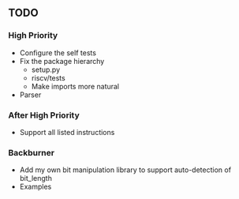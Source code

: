 ## TODO

### High Priority

* Configure the self tests
* Fix the package hierarchy 
	* setup.py
	* riscv/tests
	* Make imports more natural
* Parser

### After High Priority

* Support all listed instructions

### Backburner

* Add my own bit manipulation library to support auto-detection of bit_length
* Examples


